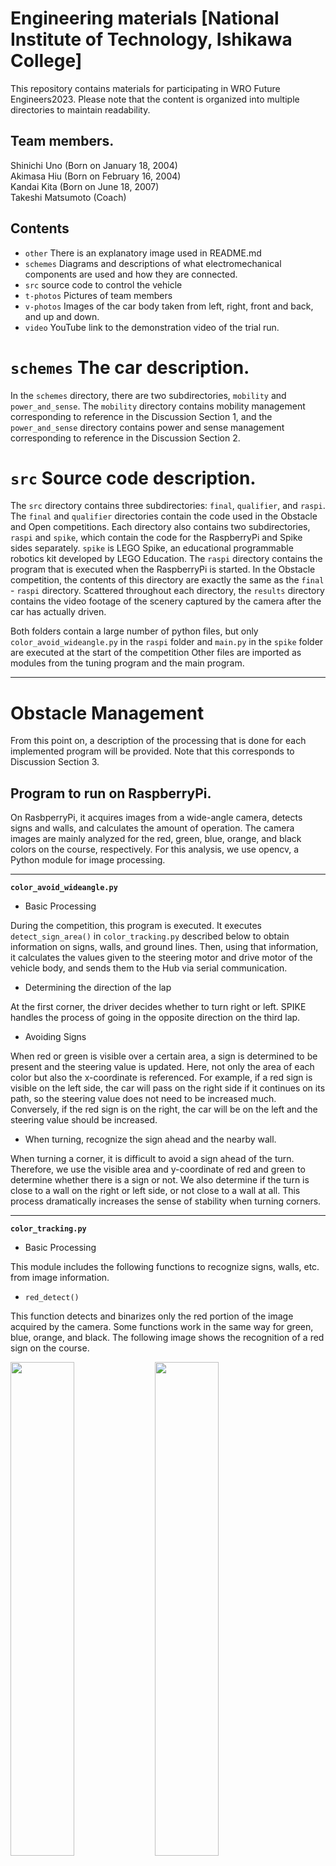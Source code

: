 Engineering materials [National Institute of Technology, Ishikawa College]
====
This repository contains materials for participating in WRO Future Engineers2023. Please note that the content is organized into multiple directories to maintain readability.

## Team members.

Shinichi Uno (Born on January 18, 2004)<br>
Akimasa Hiu (Born on February 16, 2004)<br>
Kandai Kita (Born on June 18, 2007)<br>
Takeshi Matsumoto (Coach)

## Contents

* `other` There is an explanatory image used in README.md
* `schemes` Diagrams and descriptions of what electromechanical components are used and how they are connected.
* `src` source code to control the vehicle
* `t-photos` Pictures of team members
* `v-photos` Images of the car body taken from left, right, front and back, and up and down.
* `video` YouTube link to the demonstration video of the trial run.

# `schemes` The car description.

In the `schemes` directory, there are two subdirectories, `mobility` and `power_and_sense`. The `mobility` directory contains mobility management corresponding to reference in the Discussion Section 1, and the `power_and_sense` directory contains power and sense management corresponding to reference in the Discussion Section 2.

# `src` Source code description.

The `src` directory contains three subdirectories: `final`, `qualifier`, and `raspi`.
The `final` and `qualifier` directories contain the code used in the Obstacle and Open competitions. Each directory also contains two subdirectories, `raspi` and `spike`, which contain the code for the RaspberryPi and Spike sides separately. `spike` is LEGO Spike, an educational programmable robotics kit developed by LEGO Education.
The `raspi` directory contains the program that is executed when the RaspberryPi is started. In the Obstacle competition, the contents of this directory are exactly the same as the `final` - `raspi` directory.
Scattered throughout each directory, the `results` directory contains the video footage of the scenery captured by the camera after the car has actually driven.

Both folders contain a large number of python files, but only `color_avoid_wideangle.py` in the `raspi` folder and `main.py` in the `spike` folder are executed at the start of the competition
Other files are imported as modules from the tuning program and the main program.

***
# Obstacle Management
From this point on, a description of the processing that is done for each implemented program will be provided. Note that this corresponds to Discussion Section 3.

## Program to run on RaspberryPi.
On RasbperryPi, it acquires images from a wide-angle camera, detects signs and walls, and calculates the amount of operation. The camera images are mainly analyzed for the red, green, blue, orange, and black colors on the course, respectively. For this analysis, we use opencv, a Python module for image processing.

***
**`color_avoid_wideangle.py`**

* Basic Processing

During the competition, this program is executed. It executes `detect_sign_area()` in `color_tracking.py` described below to obtain information on signs, walls, and ground lines.
Then, using that information, it calculates the values given to the steering motor and drive motor of the vehicle body, and sends them to the Hub via serial communication.

* Determining the direction of the lap

At the first corner, the driver decides whether to turn right or left. SPIKE handles the process of going in the opposite direction on the third lap.

* Avoiding Signs

When red or green is visible over a certain area, a sign is determined to be present and the steering value is updated. Here, not only the area of each color but also the x-coordinate is referenced. For example, if a red sign is visible on the left side, the car will pass on the right side if it continues on its path, so the steering value does not need to be increased much. Conversely, if the red sign is on the right, the car will be on the left and the steering value should be increased.

* When turning, recognize the sign ahead and the nearby wall.

When turning a corner, it is difficult to avoid a sign ahead of the turn. Therefore, we use the visible area and y-coordinate of red and green to determine whether there is a sign or not. We also determine if the turn is close to a wall on the right or left side, or not close to a wall at all. This process dramatically increases the sense of stability when turning corners.

***
**`color_tracking.py`**

* Basic Processing

This module includes the following functions to recognize signs, walls, etc. from image information.

* `red_detect()`

This function detects and binarizes only the red portion of the image acquired by the camera. Some functions work in the same way for green, blue, orange, and black. The following image shows the recognition of a red sign on the course.

<img src="./other/red_block_raw.png" width="45%"> <img src="./other/red_block_fil.png" width="45%">

* `analysis_blob_line()`, `analysis_blob()`

This function finds connected objects in a binarized image and returns information about the object with the largest area among the objects. It takes a binarized image as an argument.

* `detect_sign_area()`

This function takes a camera image as its argument. Using that image and `analysis_blob_line()`, `analysis_blob()`, and the respective color detects functions, detailed information about the objects on the course is obtained. 

Specifically, the area, coordinates, height, width, center, and other values are calculated for the areas that fall within the thresholds. For walls, the process is divided into three patterns: walls visible on the right side, walls visible on the left side, and walls visible in front. These data are used in the subsequent calculation of steering values.

Also, information from outside the course, such as the reflection of surrounding chairs and desks, can interfere with the analysis of the information inside the course. Therefore, we exclude the parts of the course that are outside of the course in our analysis.

<img src="./other/red_block_raw.png" width="45%"> <img src="./other/red_block_cut.png" width="35%">

## Programs to run on the SPIKE Hub

**`main.py`**

* Basic Processing

This program is executed on the Hub during the competition. The module for motor control, described below, is imported and controls the car body during the competition based on external information such as signs and walls sent from the Raspberry Pi and the calculated motor control amount.
It is automatically executed when the Hub is started and waits for the Home button of the Hub to be pressed. When the home button is pressed, it starts running and controls the vehicle while communicating serially with Raspberry Pi.

* Cornering control devices

The car changes the way it turns a corner depending on what sign it sees ahead of it as it turns. For example, if the car is turning clockwise and it sees a red sign at the corner, it turns immediately, but if it sees a green sign, it goes a little further before turning. This reduces sudden changes of direction and increases stability.

* Handling of running in the opposite direction on the third lap

If the color of the sign at the end of the second lap is red, the third lap must be run in the opposite direction. For this reason, the decision to do so, the movements in the corner in such a case, and the subsequent movements are defined. To make this determination, the placement of signs in each section may be recorded.

***
### Module for motor control

**`basic_motion.py`**

* Basic Processing

Here we define a function to set the steering motor to a specified angle and a function to stop the robot. BasicMotion is a class for controlling basic body motions. The file is now renamed and used as `basic_motion_testUNO.py`.

* `move()`

This function sets the steering motor to a specified angle. This function takes the speed of the drive motor (throttle) as argument 1 and the rotation angle of the steering motor (steer) as argument 2, and moves the two motors based on the argument values.

The Python code does have an instruction statement that sets the motor to a specified angle (the run_to_position instruction). However, if this is used as is, the steering angle specification is updated sequentially and the next instruction comes before it moves, and each time it does, the motor keeps trying to make the angle specified by the instruction, resulting in nothing moving. Therefore, we used the "busy" function to command the motor to move "only when the motor is not moving". By combining these actions into a single function, it is possible to easily describe the operation to "set the steering motor to a specified angle.

* `stop()`

This function stops the robot's motors. It is used at the end of three laps.

***
**`gyro.py`**

Gyro is a class required for the operation of adjusting the angle of the car body. The file is now renamed and used as `gyro_testUNO.py`.

* `straightening()`

This function controls the car body to be at a reference angle. It requests the speed (throttle) of the drive motor in argument 1 and runs at that speed. For this process, the yaw angle sensor in the SPIKE Hub is referenced.

<img src="./other/Spike_Hub_yaw1.png" width="50%"> <img src="./other/Spike_Hub_yaw2.png" width="35%"> <br>
The image's reference is [here](https://afrel.co.jp/product/spike/technology-spike/prime/hardware/largehub/45931/).

This angle is set to 0 degrees at the start. If the yaw angle of the SPIKE hub is tilted, e.g., after avoiding signs, and you want to run with a 0° orientation, determine the steering value so that the yaw angle tries to return to 0°.

* `change_steer()` 

This function changes the direction in which the car should go (reference angle) in the corner. It requests the speed of the drive motor (throttle) as argument 1 and the turning direction of the car body (rot) as argument 2. (Argument 3 is basically not used.)When the blue or orange line is recognized, a change of direction is required. Again, the yaw angle of the SPIKE hub is used. For example, if you want to turn clockwise, i.e., 90° to the right at the corner, update the yaw angle to ( current yaw angle - 90° ). In this way, the SPIKE hub will know that the right side is the direction to go straight. Then, by trying to return to 0° according to `straightening()`, the car body changes direction by 90° by itself.

# Writing and executing programs to SPIKE Hub

### Launching the Mu Editor
    
Open a Linux terminal on Raspi and execute the following command.

`pi@raspberry: ~$ source ~/mu-venv/bin/activate`<br>
`pi@raspberry: ~$ mu-editor`

### Change of description language
The program to be executed on the RaspberryPi is written in Python, while the program to be executed on the Hub is written in MicroPython．
<img src="./other/mu_mode.png" width="100%">

### Upload Program
If you want to upload files from RaspberryPi to SPIKE, click the following button to access the file system on the Hub and drag and drop the files you want to upload.
<img src="./other/mu_upload.png" width="100%">

During a trial run, the program can be run on the Hub by clicking the Run button on the Mu Editor. However, during a competition, you need to click a button on the Hub to start the run, and since the Hub runs a Python file named main.py when it starts up, you should upload the program to be used during the competition with the name main.py.

# How to start driving during competition

### Advance preparation
* Import all necessary programs on the Spike side into the Spike Large Hub using the method described in `Upload Program` above. This time, import three programs, `main.py`, `gyro_testUNO.py`, and `basic_motion_testUNO.py`.

* Place a .service file with the following contents in /etc/systemd/system. This time, we used a file named `test.service`.

```
[Unit]
Description=Do test

[Service]
ExecStart=sudo python3 /home/pi/WRO2023/src/raspi/color_avoid_wideangle.py


[Install]
WantedBy=multi-user.target
```

This file allows `color_avoid_wideangle.py` to be executed at startup.

### Step1
Make sure that the Raspberry Pi and Spike Hub are turned off; the Raspberry Pi can be turned off by unplugging the cable connected to the mobile battery, and the Spike Hub can be turned off by pressing and holding the center button.

### Step2
Set the robot to the start position.

### Step3
Turn on the Raspberry Pi. At this time, power is supplied from the Raspberry Pi, and the Spike Hub will automatically turn on as well.

### Step4
Wait for a while.

### Step5
Press the center button on the Spike Hub to start the robot.
